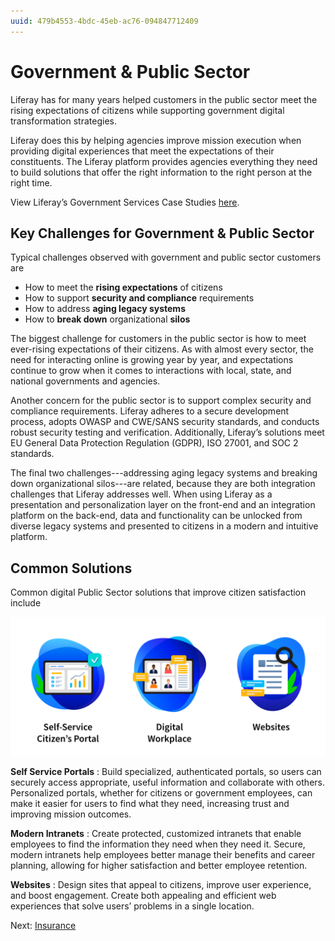 ```yaml
---
uuid: 479b4553-4bdc-45eb-ac76-094847712409
---
```


# Government & Public Sector

Liferay has for many years helped customers in the public sector meet the rising expectations of citizens while supporting government digital transformation strategies.

Liferay does this by helping agencies improve mission execution when providing digital experiences that meet the expectations of their constituents. The Liferay platform provides agencies everything they need to build solutions that offer the right information to the right person at the right time.

View Liferay’s Government Services Case Studies [here](https://www.liferay.com/resources/case-studies?industries=government).

## Key Challenges for Government & Public Sector

Typical challenges observed with government and public sector customers are

* How to meet the **rising expectations** of citizens
* How to support **security and compliance** requirements
* How to address **aging legacy systems**
* How to **break down** organizational **silos**

The biggest challenge for customers in the public sector is how to meet ever-rising expectations of their citizens. As with almost every sector, the need for interacting online is growing year by year, and expectations continue to grow when it comes to interactions with local, state, and national governments and agencies.

Another concern for the public sector is to support complex security and compliance requirements. Liferay adheres to a secure development process, adopts OWASP and CWE/SANS security standards, and conducts robust security testing and verification. Additionally, Liferay’s solutions meet EU General Data Protection Regulation (GDPR), ISO 27001, and SOC 2 standards.

The final two challenges---addressing aging legacy systems and breaking down organizational silos---are related, because they are both integration challenges that Liferay addresses well.  When using Liferay as a presentation and personalization layer on the front-end and an integration platform on the back-end, data and functionality can be unlocked from diverse legacy systems and presented to citizens in a modern and intuitive platform.

## Common Solutions

Common digital Public Sector solutions that improve citizen satisfaction include

![Common solutions for government and public-sector include self-Service citizen portals, websites, and digital workplaces.](./government-and-public-sector/images/01.png)

**Self Service Portals** : Build specialized, authenticated portals, so users can securely access appropriate, useful information and collaborate with others. Personalized portals, whether for citizens or government employees, can make it easier for users to find what they need, increasing trust and improving mission outcomes.

**Modern Intranets** : Create protected, customized intranets that enable employees to find the information they need when they need it. Secure, modern intranets help employees better manage their benefits and career planning, allowing for higher satisfaction and better employee retention.

**Websites** : Design sites that appeal to citizens, improve user experience, and boost engagement. Create both appealing and efficient web experiences that solve users’ problems in a single location.

Next: [Insurance](./insurance.md)
